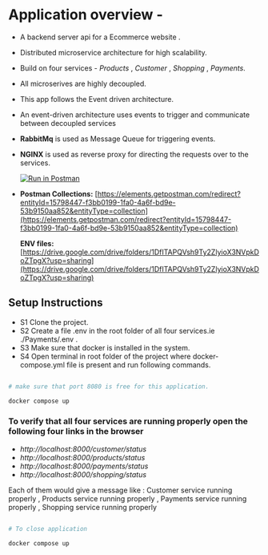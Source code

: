 # Application overview -

-   A backend server api for a Ecommerce website .
-   Distributed microservice architecture for high scalability.
-   Build on four services - _Products_ , _Customer_ , _Shopping_ , _Payments_.
-   All microserives are highly decoupled.
-   This app follows the Event driven architecture.
-   An event-driven architecture uses events to trigger and communicate between decoupled services
-   **RabbitMq** is used as Message Queue for triggering events.
-   **NGINX** is used as reverse proxy for directing the requests over to the services.

    [![Run in Postman](https://run.pstmn.io/button.svg)](https://app.getpostman.com/run-collection/15798447-f3bb0199-1fa0-4a6f-bd9e-53b9150aa852?action=collection%2Ffork&collection-url=entityId%3D15798447-f3bb0199-1fa0-4a6f-bd9e-53b9150aa852%26entityType%3Dcollection%26workspaceId%3D3700ddd4-1040-4ed4-aa63-2a0d2425cf01)

-   **Postman Collections:** [https://elements.getpostman.com/redirect?entityId=15798447-f3bb0199-1fa0-4a6f-bd9e-53b9150aa852&entityType=collection](https://elements.getpostman.com/redirect?entityId=15798447-f3bb0199-1fa0-4a6f-bd9e-53b9150aa852&entityType=collection)

    **ENV files:** [https://drive.google.com/drive/folders/1DfITAPQVsh9Ty2ZlyioX3NVpkDoZTpgX?usp=sharing](https://drive.google.com/drive/folders/1DfITAPQVsh9Ty2ZlyioX3NVpkDoZTpgX?usp=sharing)

## Setup Instructions

-   S1 Clone the project.
-   S2 Create a file .env in the root folder of all four services.ie ./Payments/.env .
-   S3 Make sure that docker is installed in the system.
-   S4 Open terminal in root folder of the project where docker-compose.yml file is present and run following commands.

```bash

# make sure that port 8080 is free for this application.

docker compose up
```

### To verify that all four services are running properly open the following four links in the browser

-   _http://localhost:8000/customer/status_
-   _http://localhost:8000/products/status_
-   _http://localhost:8000/payments/status_
-   _http://localhost:8000/shopping/status_

Each of them would give a message like : Customer service running properly , Products service running properly , Payments service running properly , Shopping service running properly

```bash

# To close application

docker compose up
```
